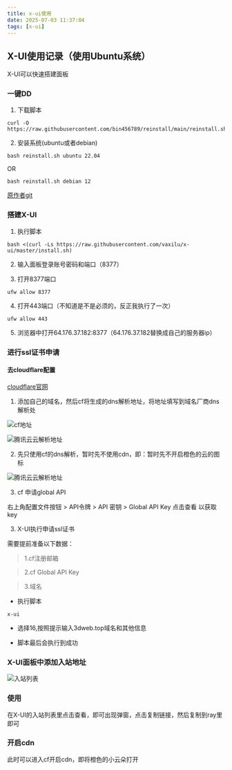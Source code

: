 ```yaml
---
title: x-ui使用
date: 2025-07-03 11:37:04
tags: [x-ui]
---
```


## X-UI使用记录（使用Ubuntu系统）

X-UI可以快速搭建面板

<!-- more -->


### 一键DD

1. 下载脚本

```shell
curl -O https://raw.githubusercontent.com/bin456789/reinstall/main/reinstall.sh
```

2. 安装系统(ubuntu或者debian)

```shell
bash reinstall.sh ubuntu 22.04
```

OR

```shell
bash reinstall.sh debian 12
```

[原作者git](https://github.com/bin456789/reinstall)

### 搭建X-UI

1. 执行脚本

```shell
bash <(curl -Ls https://raw.githubusercontent.com/vaxilu/x-ui/master/install.sh)
```

2. 输入面板登录账号密码和端口（8377）

3. 打开8377端口

```shell
ufw allow 8377
```

4. 打开443端口（不知道是不是必须的，反正我执行了一次）

```shell
ufw allow 443
```

5. 浏览器中打开64.176.37.182:8377（64.176.37.182替换成自己的服务器ip）


### 进行ssl证书申请

#### 去cloudflare配置

[cloudflare官网](https://www.cloudflare.com/zh-cn/)

1. 添加自己的域名，然后cf将生成的dns解析地址，将地址填写到域名厂商dns解析处

![cf地址](https://limengtupian.oss-cn-beijing.aliyuncs.com/%E5%8D%9A%E5%AE%A2BLOG%E4%B8%93%E7%94%A8%E5%9B%BE%E5%BA%93/xui/cfdns.png)

![腾讯云云解析地址](https://limengtupian.oss-cn-beijing.aliyuncs.com/%E5%8D%9A%E5%AE%A2BLOG%E4%B8%93%E7%94%A8%E5%9B%BE%E5%BA%93/xui/yundns.png)

2. 先只使用cf的dns解析，暂时先不使用cdn，即：暂时先不开启橙色的云的图标

![腾讯云云解析地址](https://limengtupian.oss-cn-beijing.aliyuncs.com/%E5%8D%9A%E5%AE%A2BLOG%E4%B8%93%E7%94%A8%E5%9B%BE%E5%BA%93/xui/justdns.png)


3. cf 申请global API

右上角配置文件按钮 > API令牌 > API 密钥 > Global API Key 点击查看 以获取key

3. X-UI执行申请ssl证书

需要提前准备以下数据：

>1.cf注册邮箱

>2.cf Global API Key

>3.域名

* 执行脚本

```shell
x-ui
```

* 选择16,按照提示输入3dweb.top域名和其他信息

* 脚本最后会执行到成功


### X-UI面板中添加入站地址


![入站列表](https://limengtupian.oss-cn-beijing.aliyuncs.com/%E5%8D%9A%E5%AE%A2BLOG%E4%B8%93%E7%94%A8%E5%9B%BE%E5%BA%93/xui/vmess.png)

### 使用

在X-UI的入站列表里点击查看，即可出现弹窗，点击复制链接，然后复制到ray里即可

### 开启cdn

此时可以进入cf开启cdn，即将橙色的小云朵打开
